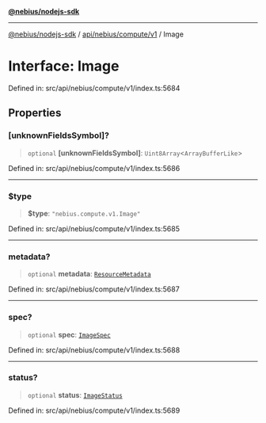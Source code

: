 [**@nebius/nodejs-sdk**](../../../../../README.md)

---

[@nebius/nodejs-sdk](../../../../../README.md) / [api/nebius/compute/v1](../README.md) / Image

# Interface: Image

Defined in: src/api/nebius/compute/v1/index.ts:5684

## Properties

### \[unknownFieldsSymbol\]?

> `optional` **\[unknownFieldsSymbol\]**: `Uint8Array`\<`ArrayBufferLike`\>

Defined in: src/api/nebius/compute/v1/index.ts:5686

---

### $type

> **$type**: `"nebius.compute.v1.Image"`

Defined in: src/api/nebius/compute/v1/index.ts:5685

---

### metadata?

> `optional` **metadata**: [`ResourceMetadata`](../../../common/v1/interfaces/ResourceMetadata.md)

Defined in: src/api/nebius/compute/v1/index.ts:5687

---

### spec?

> `optional` **spec**: [`ImageSpec`](ImageSpec.md)

Defined in: src/api/nebius/compute/v1/index.ts:5688

---

### status?

> `optional` **status**: [`ImageStatus`](ImageStatus.md)

Defined in: src/api/nebius/compute/v1/index.ts:5689
